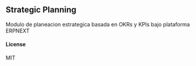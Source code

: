## Strategic Planning

Modulo de planeacion estrategica basada en OKRs y KPIs bajo plataforma ERPNEXT

#### License

MIT